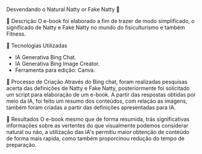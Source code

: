 Desvendando o Natural
Natty or Fake Natty  🌌

📒 Descrição
O e-book foi elaborado a fim de trazer de modo simplificado, o significado de Natty e Fake Natty no mundo do fisiculturismo e também Fitness.

🤖 Tecnologias Utilizadas
- IA Generativa Bing Chat.
- IA Generativa Bing Image Creator. 
- Ferramenta para edição: Canva.

🧐 Processo de Criação
Através do Bing chat, foram realizadas pesquisas acerta das definições de Natty e Fake Natty, posteriormente foi solicitado um script para elaboração de um e-book. A partir das respostas obtidas por meio da IA, foi feito um resumo dos conteúdos, com relação as imagens, também foram criadas a partir das definições apresentadas para IA.  

 🚀 Resultados
O e-book mesmo que de forma resumida, trás significativas informações sobre as vertentes do que visualmente podemos considerar natural ou não, a utilização das IA's permitiu maior obtenção de conteúdo de forma mais rapida, como também proporcinou redução do tempo de preparação. 


